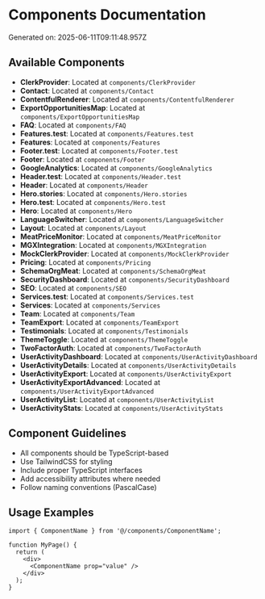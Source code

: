 # Components Documentation

Generated on: 2025-06-11T09:11:48.957Z

## Available Components

- **ClerkProvider**: Located at `components/ClerkProvider`
- **Contact**: Located at `components/Contact`
- **ContentfulRenderer**: Located at `components/ContentfulRenderer`
- **ExportOpportunitiesMap**: Located at `components/ExportOpportunitiesMap`
- **FAQ**: Located at `components/FAQ`
- **Features.test**: Located at `components/Features.test`
- **Features**: Located at `components/Features`
- **Footer.test**: Located at `components/Footer.test`
- **Footer**: Located at `components/Footer`
- **GoogleAnalytics**: Located at `components/GoogleAnalytics`
- **Header.test**: Located at `components/Header.test`
- **Header**: Located at `components/Header`
- **Hero.stories**: Located at `components/Hero.stories`
- **Hero.test**: Located at `components/Hero.test`
- **Hero**: Located at `components/Hero`
- **LanguageSwitcher**: Located at `components/LanguageSwitcher`
- **Layout**: Located at `components/Layout`
- **MeatPriceMonitor**: Located at `components/MeatPriceMonitor`
- **MGXIntegration**: Located at `components/MGXIntegration`
- **MockClerkProvider**: Located at `components/MockClerkProvider`
- **Pricing**: Located at `components/Pricing`
- **SchemaOrgMeat**: Located at `components/SchemaOrgMeat`
- **SecurityDashboard**: Located at `components/SecurityDashboard`
- **SEO**: Located at `components/SEO`
- **Services.test**: Located at `components/Services.test`
- **Services**: Located at `components/Services`
- **Team**: Located at `components/Team`
- **TeamExport**: Located at `components/TeamExport`
- **Testimonials**: Located at `components/Testimonials`
- **ThemeToggle**: Located at `components/ThemeToggle`
- **TwoFactorAuth**: Located at `components/TwoFactorAuth`
- **UserActivityDashboard**: Located at `components/UserActivityDashboard`
- **UserActivityDetails**: Located at `components/UserActivityDetails`
- **UserActivityExport**: Located at `components/UserActivityExport`
- **UserActivityExportAdvanced**: Located at `components/UserActivityExportAdvanced`
- **UserActivityList**: Located at `components/UserActivityList`
- **UserActivityStats**: Located at `components/UserActivityStats`

## Component Guidelines

- All components should be TypeScript-based
- Use TailwindCSS for styling
- Include proper TypeScript interfaces
- Add accessibility attributes where needed
- Follow naming conventions (PascalCase)

## Usage Examples

```tsx
import { ComponentName } from '@/components/ComponentName';

function MyPage() {
  return (
    <div>
      <ComponentName prop="value" />
    </div>
  );
}
```
